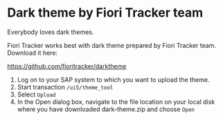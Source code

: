 # Dark theme by Fiori Tracker team

Everybody loves dark themes. 

Fiori Tracker works best with dark theme prepared by Fiori Tracker team. Download it here:

https://github.com/fioritracker/darktheme

1. Log on to your SAP system to which you want to upload the theme.
2. Start transaction `/ui5/theme_tool`
3. Select `Upload`
4. In the Open dialog box, navigate to the file location on your local disk where you have downloaded dark-theme.zip and choose `Open`


